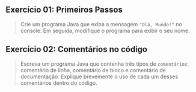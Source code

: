 ## Exercício 01: Primeiros Passos
> Crie um programa Java que exiba a mensagem `"Olá, Mundo!"` no console. Em seguida, modifique o programa para exibir o seu nome. 

## Exercício 02: Comentários no código
> Escreva um programa Java que contenha três tipos de `comentários`: comentário de linha, comentário de bloco e comentário de documentação. Explique brevemente o uso de cada um desses comentários dentro do código. 